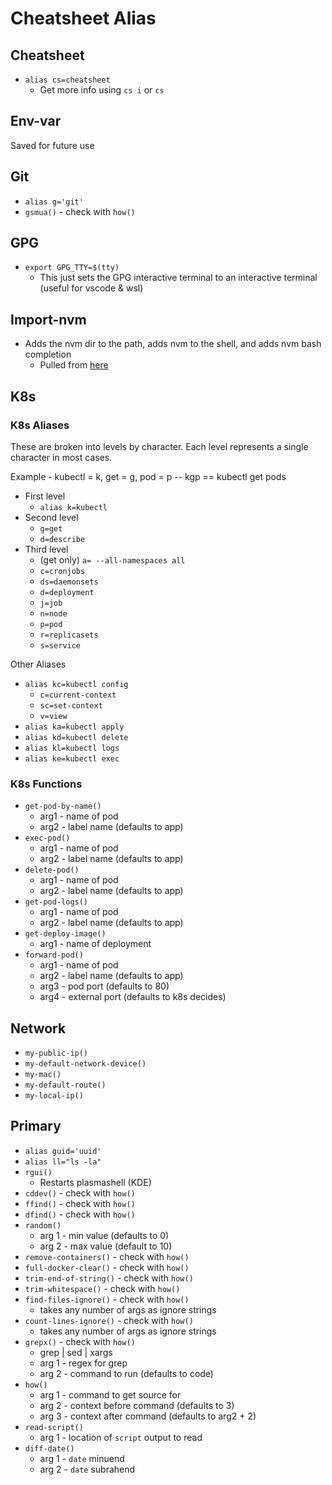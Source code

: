 # Cheatsheet Alias

## Cheatsheet

* `alias cs=cheatsheet`
  * Get more info using `cs i` or `cs`

## Env-var

Saved for future use

## Git

* `alias g='git'`
* `gsmua()` - check with `how()`

## GPG

* `export GPG_TTY=$(tty)`
  * This just sets the GPG interactive terminal to an interactive terminal (useful for vscode & wsl)

## Import-nvm

* Adds the nvm dir to the path, adds nvm to the shell, and adds nvm bash completion
  * Pulled from [here](https://github.com/nvm-sh/nvm#git-install)

## K8s

### K8s Aliases

These are broken into levels by character. Each level represents a single character in most cases.

Example - kubectl = k, get = g, pod = p -- kgp == kubectl get pods

* First level
  * `alias k=kubectl`
* Second level
  * `g=get`
  * `d=describe`
* Third level
  * (get only) `a= --all-namespaces all`
  * `c=cronjobs`
  * `ds=daemonsets`
  * `d=deployment`
  * `j=job`
  * `n=node`
  * `p=pod`
  * `r=replicasets`
  * `s=service`

Other Aliases

  * `alias kc=kubectl config`
    * `c=current-context`
    * `sc=set-context`
    * `v=view`
  * `alias ka=kubectl apply`
  * `alias kd=kubectl delete`
  * `alias kl=kubectl logs`
  * `alias ke=kubectl exec`

### K8s Functions

  * `get-pod-by-name()`
    * arg1 - name of pod
    * arg2 - label name (defaults to app)
  * `exec-pod()`
    * arg1 - name of pod
    * arg2 - label name (defaults to app)
  * `delete-pod()`
    * arg1 - name of pod
    * arg2 - label name (defaults to app)
  * `get-pod-logs()`
    * arg1 - name of pod
    * arg2 - label name (defaults to app)
  * `get-deploy-image()`
    * arg1 - name of deployment
  * `forward-pod()`
    * arg1 - name of pod
    * arg2 - label name (defaults to app)
    * arg3 - pod port (defaults to 80)
    * arg4 - external port (defaults to k8s decides)

## Network

* `my-public-ip()`
* `my-default-network-device()`
* `my-mac()`
* `my-default-route()`
* `my-local-ip()`

## Primary

* `alias guid='uuid'`
* `alias ll="ls -la"`
* `rgui()`
  * Restarts plasmashell (KDE)
* `cddev()` - check with `how()`
* `ffind()` - check with `how()`
* `dfind()` - check with `how()`
* `random()`
  * arg 1 - min value (defaults to 0)
  * arg 2 - max value (default to 10)
* `remove-containers()` - check with `how()`
* `full-docker-clear()` - check with `how()`
* `trim-end-of-string()` - check with `how()`
* `trim-whitespace()` - check with `how()`
* `find-files-ignore()` - check with `how()`
  * takes any number of args as ignore strings
* `count-lines-ignore()` - check with `how()`
  * takes any number of args as ignore strings
* `grepx()` - check with `how()`
  * grep | sed | xargs
  * arg 1 - regex for grep
  * arg 2 - command to run (defaults to code)
* `how()`
  * arg 1 - command to get source for
  * arg 2 - context before command (defaults to 3)
  * arg 3 - context after command (defaults to arg2 + 2)
* `read-script()`
  * arg 1 - location of `script` output to read
* `diff-date()`
  * arg 1 - `date` minuend
  * arg 2 - `date` subrahend
